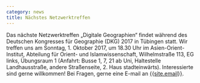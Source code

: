 ```yaml
---
category: news
title: Nächstes Netzwerktreffen
---
```


Das nächste Netzwerktreffen „Digitale Geographien“ findet während des Deutschen Kongresses für Geographie (DKG) 2017 
in Tübingen statt. Wir treffen uns am Sonntag, 1. Oktober 2017, um 18.30 Uhr im Asien-Orient-Institut, Abteilung für 
Orient- und Islamwissenschaft, Wilhelmstraße 113, EG links, Übungsraum 1 (Anfahrt: Busse 1, 7, 21 ab Uni, Haltestelle 
Landhausstraße, andere Straßenseite, 2. Haus stadteinwärts). Interessierte sind gerne willkommen!
Bei Fragen, gerne eine E-mail an [{{site.email}}]({{site.email}}).
